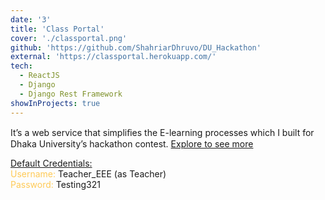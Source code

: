 ```yaml
---
date: '3'
title: 'Class Portal'
cover: './classportal.png'
github: 'https://github.com/ShahriarDhruvo/DU_Hackathon'
external: 'https://classportal.herokuapp.com/'
tech:
  - ReactJS
  - Django
  - Django Rest Framework
showInProjects: true
---
```


It’s a web service that simpliﬁes the E-learning processes which I built for Dhaka University’s hackathon contest. [Explore to see more](https://classportal.herokuapp.com/)

<div style="text-align: left;">
	<u>Default Credentials:</u><br/>
	<span style="color: #feca57;">Username:</span> Teacher_EEE (as Teacher)<br/>
	<span style="color: #feca57;">Password:</span> Testing321
</div>
